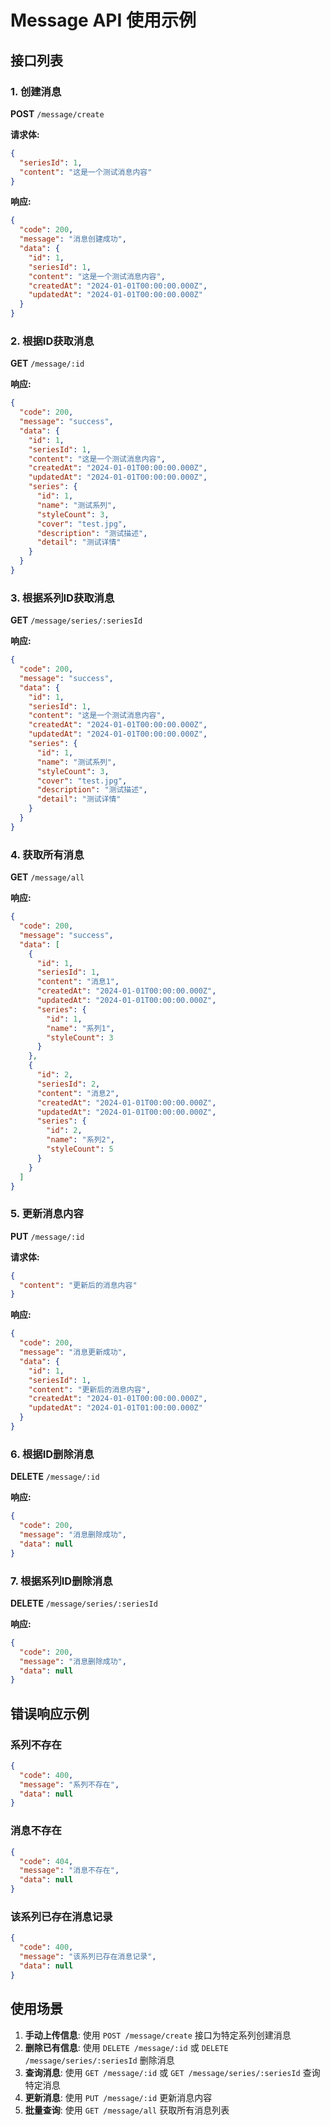 # Message API 使用示例

## 接口列表

### 1. 创建消息
**POST** `/message/create`

**请求体:**
```json
{
  "seriesId": 1,
  "content": "这是一个测试消息内容"
}
```

**响应:**
```json
{
  "code": 200,
  "message": "消息创建成功",
  "data": {
    "id": 1,
    "seriesId": 1,
    "content": "这是一个测试消息内容",
    "createdAt": "2024-01-01T00:00:00.000Z",
    "updatedAt": "2024-01-01T00:00:00.000Z"
  }
}
```

### 2. 根据ID获取消息
**GET** `/message/:id`

**响应:**
```json
{
  "code": 200,
  "message": "success",
  "data": {
    "id": 1,
    "seriesId": 1,
    "content": "这是一个测试消息内容",
    "createdAt": "2024-01-01T00:00:00.000Z",
    "updatedAt": "2024-01-01T00:00:00.000Z",
    "series": {
      "id": 1,
      "name": "测试系列",
      "styleCount": 3,
      "cover": "test.jpg",
      "description": "测试描述",
      "detail": "测试详情"
    }
  }
}
```

### 3. 根据系列ID获取消息
**GET** `/message/series/:seriesId`

**响应:**
```json
{
  "code": 200,
  "message": "success",
  "data": {
    "id": 1,
    "seriesId": 1,
    "content": "这是一个测试消息内容",
    "createdAt": "2024-01-01T00:00:00.000Z",
    "updatedAt": "2024-01-01T00:00:00.000Z",
    "series": {
      "id": 1,
      "name": "测试系列",
      "styleCount": 3,
      "cover": "test.jpg",
      "description": "测试描述",
      "detail": "测试详情"
    }
  }
}
```

### 4. 获取所有消息
**GET** `/message/all`

**响应:**
```json
{
  "code": 200,
  "message": "success",
  "data": [
    {
      "id": 1,
      "seriesId": 1,
      "content": "消息1",
      "createdAt": "2024-01-01T00:00:00.000Z",
      "updatedAt": "2024-01-01T00:00:00.000Z",
      "series": {
        "id": 1,
        "name": "系列1",
        "styleCount": 3
      }
    },
    {
      "id": 2,
      "seriesId": 2,
      "content": "消息2",
      "createdAt": "2024-01-01T00:00:00.000Z",
      "updatedAt": "2024-01-01T00:00:00.000Z",
      "series": {
        "id": 2,
        "name": "系列2",
        "styleCount": 5
      }
    }
  ]
}
```

### 5. 更新消息内容
**PUT** `/message/:id`

**请求体:**
```json
{
  "content": "更新后的消息内容"
}
```

**响应:**
```json
{
  "code": 200,
  "message": "消息更新成功",
  "data": {
    "id": 1,
    "seriesId": 1,
    "content": "更新后的消息内容",
    "createdAt": "2024-01-01T00:00:00.000Z",
    "updatedAt": "2024-01-01T01:00:00.000Z"
  }
}
```

### 6. 根据ID删除消息
**DELETE** `/message/:id`

**响应:**
```json
{
  "code": 200,
  "message": "消息删除成功",
  "data": null
}
```

### 7. 根据系列ID删除消息
**DELETE** `/message/series/:seriesId`

**响应:**
```json
{
  "code": 200,
  "message": "消息删除成功",
  "data": null
}
```

## 错误响应示例

### 系列不存在
```json
{
  "code": 400,
  "message": "系列不存在",
  "data": null
}
```

### 消息不存在
```json
{
  "code": 404,
  "message": "消息不存在",
  "data": null
}
```

### 该系列已存在消息记录
```json
{
  "code": 400,
  "message": "该系列已存在消息记录",
  "data": null
}
```

## 使用场景

1. **手动上传信息**: 使用 `POST /message/create` 接口为特定系列创建消息
2. **删除已有信息**: 使用 `DELETE /message/:id` 或 `DELETE /message/series/:seriesId` 删除消息
3. **查询消息**: 使用 `GET /message/:id` 或 `GET /message/series/:seriesId` 查询特定消息
4. **更新消息**: 使用 `PUT /message/:id` 更新消息内容
5. **批量查询**: 使用 `GET /message/all` 获取所有消息列表 